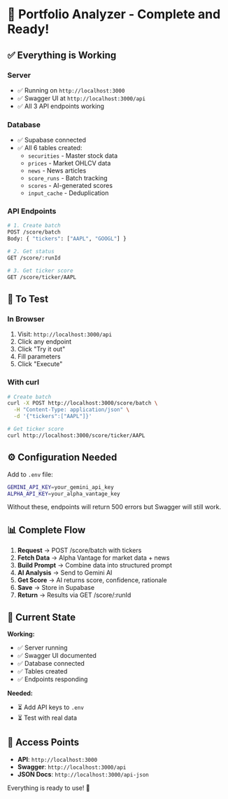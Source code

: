 # 🎉 Portfolio Analyzer - Complete and Ready!

## ✅ Everything is Working

### Server
- ✅ Running on `http://localhost:3000`
- ✅ Swagger UI at `http://localhost:3000/api`
- ✅ All 3 API endpoints working

### Database  
- ✅ Supabase connected
- ✅ All 6 tables created:
  - `securities` - Master stock data
  - `prices` - Market OHLCV data
  - `news` - News articles
  - `score_runs` - Batch tracking
  - `scores` - AI-generated scores
  - `input_cache` - Deduplication

### API Endpoints

```bash
# 1. Create batch
POST /score/batch
Body: { "tickers": ["AAPL", "GOOGL"] }

# 2. Get status  
GET /score/:runId

# 3. Get ticker score
GET /score/ticker/AAPL
```

## 🚀 To Test

### In Browser
1. Visit: `http://localhost:3000/api`
2. Click any endpoint
3. Click "Try it out"
4. Fill parameters
5. Click "Execute"

### With curl
```bash
# Create batch
curl -X POST http://localhost:3000/score/batch \
  -H "Content-Type: application/json" \
  -d '{"tickers":["AAPL"]}'

# Get ticker score
curl http://localhost:3000/score/ticker/AAPL
```

## ⚙️ Configuration Needed

Add to `.env` file:
```bash
GEMINI_API_KEY=your_gemini_api_key
ALPHA_API_KEY=your_alpha_vantage_key
```

Without these, endpoints will return 500 errors but Swagger will still work.

## 📊 Complete Flow

1. **Request** → POST /score/batch with tickers
2. **Fetch Data** → Alpha Vantage for market data + news
3. **Build Prompt** → Combine data into structured prompt
4. **AI Analysis** → Send to Gemini AI
5. **Get Score** → AI returns score, confidence, rationale
6. **Save** → Store in Supabase
7. **Return** → Results via GET /score/:runId

## 🎯 Current State

**Working:**
- ✅ Server running
- ✅ Swagger UI documented
- ✅ Database connected
- ✅ Tables created
- ✅ Endpoints responding

**Needed:**
- ⏳ Add API keys to `.env`
- ⏳ Test with real data

## 🔗 Access Points

- **API**: `http://localhost:3000`
- **Swagger**: `http://localhost:3000/api`
- **JSON Docs**: `http://localhost:3000/api-json`

Everything is ready to use! 🚀


